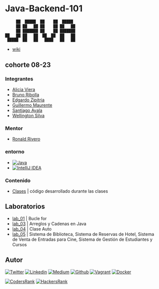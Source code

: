 # Java-Backend-101

```java
     ██  █████  ██    ██  █████ 
     ██ ██   ██ ██    ██ ██   ██ 
     ██ ███████ ██    ██ ███████ 
██   ██ ██   ██  ██  ██  ██   ██ 
 █████  ██   ██   ████   ██   ██ 
```

- [wiki](https://github.com/ralexrivero/Java-Backend-101/wiki)

## cohorte 08-23

### Integrantes

- [Alicia  Viera](https://www.linkedin.com/)
- [Bruno Ribolla](https://www.linkedin.com/)
- [Edgardo Zipitria](https://www.linkedin.com/)
- [Guillermo Maurente](https://www.linkedin.com/)
- [Santiago Ayala](https://www.linkedin.com/)
- [Wellington Silva](https://www.linkedin.com/)

### Mentor

- [Ronald Rivero](https://www.linkedin.com/in/ronald-rivero/)

### entorno

- [![Java](https://img.shields.io/static/v1?label=&message=Java&color=007396&logo=Java&labelColor=2F333A)](https://www.java.com/en/)<!-- java -->
- [![IntelliJ IDEA](https://img.shields.io/static/v1?label=&message=IntelliJ%20IDEA&color=000000&logo=IntelliJ%20IDEA&labelColor=2F333A)](https://www.jetbrains.com/idea/)<!-- intellij idea -->

<!-- - `java 11` | `openjdk 11.0.12 2021-07-20` -->

### Contenido

- [Clases](./clases/) | código desarrollado durante las clases

## Laboratorios

- [lab_01](./labs/lab_01/) | Bucle for
- [lab_03](./labs/lab_03/) | Arreglos y Cadenas en Java
- [lab_04](./labs/lab_04/) | Clase Auto
- [lab_05](./labs/lab_05/) | Sistema de Biblioteca, Sistema de Reservas de Hotel, Sistema de Venta de Entradas para Cine, Sistema de Gestión de Estudiantes y Cursos

## Autor

[![Twitter](https://img.shields.io/twitter/follow/ralex_uy?style=social)](https://twitter.com/ralex_uy) <!-- twitter -->
[![Linkedin](https://img.shields.io/badge/LinkedIn-+29K-blue?style=social&logo=linkedin)](https://www.linkedin.com/in/ronald-rivero/) <!-- linkedin -->
[![Medium](https://img.shields.io/static/v1?label=&message=Medium&color=000000&logo=Medium&logoColor=000000&labelColor=888888)](https://medium.com/@ralexrivero)<!-- medium -->
[![Github](https://img.shields.io/github/followers/ralexrivero?style=social)](https://github.com/ralexrivero/) <!-- github -->
[![Vagrant](https://img.shields.io/static/v1?label=&message=Vagrant%20Profile&color=1868F2&logo=vagrant&labelColor=2F333A)](https://app.vagrantup.com/ralexrivero) <!-- vagrant -->
[![Docker](https://img.shields.io/static/v1?label=&message=Docker%20Profile&color=2496ED&logo=Docker&labelColor=2F333A)](https://hub.docker.com/u/ralexrivero) <!-- docker -->

[![CodersRank](https://img.shields.io/static/v1?label=&message=Coders%20Rank&color=67A4AC&logo=CodersRank&logoColor=67A4AC&labelColor=2F333A)](https://profile.codersrank.io/user/ralexrivero) <!-- codersrank -->
[![HackersRank](https://img.shields.io/static/v1?label=&message=Hacker%20Rank&color=00EA64&logo=HackerRank&logoColor=00EA64&labelColor=2F333A)](https://www.hackerrank.com/ralexrivero) <!-- hackerrank -->
